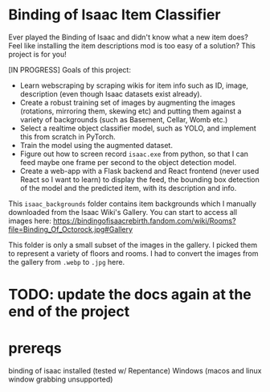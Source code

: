 # Binding of Isaac Item Classifier 
Ever played the Binding of Isaac and didn't know what a new item does? Feel like installing the item descriptions mod is too easy of a solution? This project is for you!

[IN PROGRESS] Goals of this project:
- Learn webscraping by scraping wikis for item info such as ID, image, description (even though Isaac datasets exist already).
- Create a robust training set of images by augmenting the images (rotations, mirroring them, skewing etc) and putting them against a variety of backgrounds (such as Basement, Cellar, Womb etc.)
- Select a realtime object classifier model, such as YOLO, and implement this from scratch in PyTorch.
- Train the model using the augmented dataset.
- Figure out how to screen record `isaac.exe` from python, so that I can feed maybe one frame per second to the object detection model.
- Create a web-app with a Flask backend and React frontend (never used React so I want to learn) to display the feed, the bounding box detection of the model and the predicted item, with its description and info.

This `isaac_backgrounds` folder contains item backgrounds which I manually downloaded from the Isaac Wiki's Gallery. You can start to access all images here: https://bindingofisaacrebirth.fandom.com/wiki/Rooms?file=Binding_Of_Octorock.jpg#Gallery

This folder is only a small subset of the images in the gallery. I picked them to represent a variety of floors and rooms. I had to convert the images from the gallery from `.webp` to `.jpg` here.

# TODO: update the docs again at the end of the project

# prereqs
binding of isaac installed (tested w/ Repentance)
Windows (macos and linux window grabbing unsupported)